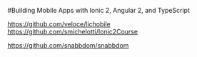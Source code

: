 #Building Mobile Apps with Ionic 2, Angular 2, and TypeScript

https://github.com/veloce/lichobile
https://github.com/smichelotti/Ionic2Course

https://github.com/snabbdom/snabbdom